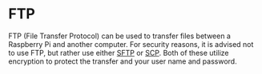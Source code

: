# FTP

FTP (File Transfer Protocol) can be used to transfer files between a Raspberry Pi and another computer. For security reasons, it is advised not to use FTP, but rather use either [SFTP](ssh/sftp.md) or [SCP](ssh/scp.md). Both of these utilize encryption to protect the transfer and your user name and password.
